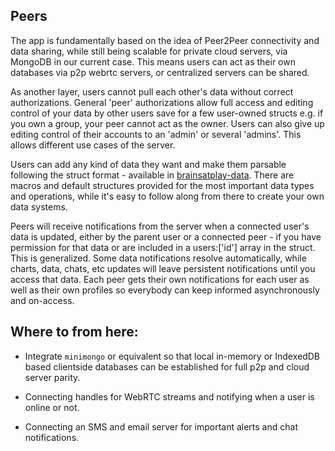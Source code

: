 ## Peers

The app is fundamentally based on the idea of Peer2Peer connectivity and data sharing, while still being scalable for private cloud servers, via MongoDB in our current case. This means users can act as their own databases via p2p webrtc servers, or centralized servers can be shared. 

As another layer, users cannot pull each other's data without correct authorizations. General 'peer' authorizations allow full access and editing control of your data by other users save for a few user-owned structs e.g. if you own a group, your peer cannot act as the owner. Users can also give up editing control of their accounts to an 'admin' or several 'admins'. This allows different use cases of the server. 

Users can add any kind of data they want and make them parsable following the struct format - available in [brainsatplay-data](https://github.com/brainsatplay/brainsatplay-data). There are macros and default structures provided for the most important data types and operations, while it's easy to follow along from there to create your own data systems.

Peers will receive notifications from the server when a connected user's data is updated, either by the parent user or a connected peer - if you have permission for that data or are included in a users:['id'] array in the struct. This is generalized. Some data notifications resolve automatically, while charts, data, chats, etc updates will leave persistent notifications until you access that data. Each peer gets their own notifications for each user as well as their own profiles so everybody can keep informed asynchronously and on-access.


## Where to from here:

- Integrate `minimongo` or equivalent so that local in-memory or IndexedDB based clientside databases can be established for full p2p and cloud server parity.

- Connecting handles for WebRTC streams and notifying when a user is online or not. 

- Connecting an SMS and email server for important alerts and chat notifications.


